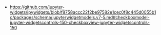 - https://github.com/jupyter-widgets/ipywidgets/blob/f8758accc22f2be97582e1cec0f8c445d0055b1c/packages/schema/jupyterwidgetmodels.v7-5.md#checkboxmodel-jupyter-widgetscontrols-150-checkboxview-jupyter-widgetscontrols-150